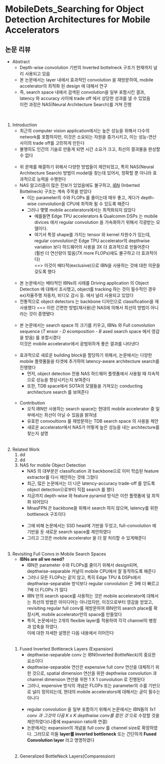 # MobileDets_Searching for Object Detection Architectures for Mobile Accelerators
## 논문 리뷰
- Abstract
    - Depth-wise convolution 기반의 Inverted bottelneck 구조가 현재까지 널리 사용되고 있음
    - 본 논문에서는 layer 내에서 효과적인 convolution 을 재방문하여, mobile accelerator의 최적화 된 design 에 대해서 연구
    - 즉, search space 내에서 검색된 convolution을 일부 포함시킨 결과, latency 와 accuracy 사이에 trade off 에서 상당한 성과를 낼 수 있었음<br>이런 과정은 NAS(Neural Architecture Search)를 거쳐 진행<br><br><br>
1. Introduction
    - 최근의 computer vision application에서는 높은 성능을 위해서 다수의 network를 포함하지만, 이것은 소요되는 자원을 증가시키고, 이는 성능-연산 사이의 trade off를 고민하게 만든다
    - 불행히도 인간의 기술로 만들게 되면 시간 소요가 크고, 최선의 결과물을 완성할 수 없다<br><br>
    - 위 문제를 해결하기 위해서 다양한 방법들이 제안되었고, 특히 NAS(Neural Architecture Search) 방법이 model을 찾는데 있어서, 정확할 뿐 아니라 효과적으로 능력을 수행한다
    - NAS 알고리즘이 많은 진보가 있었음에도 불구하고, _<u>IBN</u>_ (Inberted Bottelneck) 구조는 계속 주목을 받았다
        - 이는 parameter의 수와 FLOPs 를 줄이는데 매우 좋고, 게다가 depth-wise convolution을 CPU에 최적화 될 수 있도록 해준다
        - 그러나 몇몇 mobile accelerators에서는 최적화되지 않았다
            - 예를들면 Edge TPU accelerators & Qualcomm DSPs 는 mobile divices 에서 regular convolution 을 가속화하기 위해서 각광받는 모델이다.
            - 여기서 특정 shape를 가지는 tensor 와 kernel 차원수가 있는데, regular convolution은 Edge TPU accelerator의 depthwise variation 보다 하드웨어의 사용을 3X 더 효과적으로 만들어준다<br> (훨씬 더 연산량이 많음(7X more FLOPs)에도 불구하고 더 효과적이다)<br> ==> 이것이 배타적(exclusive)으로 IBN을 사용하는 것에 대한 의문을 갖도록 했다<br><br>
    - 본 논문에서는 배타적인 IBNs의 사례를 Driving application 의 Object Detection 에 대해서 조사했고, object를 tracking 하는 것이 필수적인 경우 ex)자율주행 자동차, 비디오 감시 등. 에서 널리 사용되고 있었다
    - 전통적으로 object detectors 는 backbone 디자인으로 classification을 재사용했다 ==> 이런 간편한 방법(재사용)은 NAS에 의해서 최선의 방법이 아니라는 것이 증명됐다<br><br>
    - 본 논문에서는 search space 의 크기를 키우고, IBNs 와 Full convolution sequence (_T_ ensor - _D_ ecomposition - _B_ ased search space 에서 영감을 받음) 를 포함시켰다<br>이것은 mobile accelerator에서 광범위하게 좋은 결과를 나타낸다<br><br>
    - 효과적으로 새로운 building block을 할당하기 위해서, 논문에서는 다양한 mobile 플랫폼들을 타겟에 추가하여 latency-aware architecture search를 진행했다
        - 먼저, object detection 전용 NAS 하드웨어 플랫폼에서 사용될 때 지속적으로 성능을 향상시키는지 보여준다
        - 또한, TDB space에서 SOTA의 모델들을 가져오는 conducting architecture search 를 보여준다<br><br>
    - Contribution
        - 오직 IBN만 사용하는 search space는 현대의 mobile accelerator 중 일부에서는 최선이 아닐 수 있음을 밝혀냄
        - 유효한 convoultions 를 재방문하는 TDB search space 의 사용을 제안
        - 새로운 accelerator에서 NAS가 어떻게 높은 성능을 내는 architecture를 찾는지 설명<br><br><br>
 1. Related Work
    1. dd
    1. dd
    1. NAS for mobile Object Detection
         - NAS 의 대부분은 classification 과 backbone으로 이미 학습된 feature extractor를 다시 제안하는 것에 그쳤다
         - 최근, 많은 논문에서는 더 나은 latency-accuracy trade-off 를 얻도록 object detection으로부터 직접 search 를 했다
         - 지금까지 depth-wise 와 feature pyramid 방식은 이런 플랫폼에 덜 최적화 되어있다
         - MnasFPN 은 backbone을 위해서 search 하지 않으며, latency를 위한 bottleneck 구조이다<br><br>
         - 그에 비해 논문에서는 SSD head에 기반을 두었고, full-convolution 에 기반을 둔 새로운 search space를 제안하였다
         - 그리고 그것은 mobile accelerator 을 더 잘 처리할 수 있게해준다<br><br><br>
1. Revisiting Full Convs in Mobile Search Spaces
    - __IBNs are all we need?__
        - IBN은 parameter 수와 FLOPs를 줄이기 위해서 design되며, depthwise-separable 커널이 mobile CPU에서 잘 동작하도록 해준다
        - 그러나 모든 FLOPs는 같지 않고, 특히 Edge TPU & DSPs에서 depthwise-separable 방식보다 regular convolution 은 3배 더 빠르고 7배 더 FLOPs 가 많다
        - IBN 만의 search space를 사용하는 것은 mobile accelerator에 대해서는 최선의 방법은 아이디어는 아니었지만, 이것으로부터 영감을 얻었고,<br>revisiting regular full conv를 재방문하여 IBN만의 search place를 확장시켜, mobile accelerator만의 space를 만들었다
        - 특히, 논문에서는 2개의 flexible layer를 적용하여 각각 channel의 팽창과 압축을 하였다.<br>이에 대한 자세한 설명은 다음 내용에서 이어진다<br><br><br>
    1. Fused Inverted Bottleneck Layers (Expansion)
        - depthwise-separable conv 는 IBN(Inverted BottleNeck)의 중요한 요소이다
        - depthwise-separable 연산은 expensive full conv 연산을 대체하기 위한 것으로, spatial dimension 연산을 위한 depthwise convolution 과 channel dimension 연산을 위한 1 X 1 convolution 로 진행된다
        - 그러나, expensive 방식의 개념은 FLOPs 또는 parameter의 수를 기반으로 널리 정의되는데, 현대의 mobile accelerators에 대해서는 굳이 필수는 아니다<br><br>
        - regular convolution 을 일부 포함하기 위해서 논문에서는 IBN들의 _1x1 conv 과 그것의 다음 K x K depthwise conv를 합진 것_ 으로 수정할 것을 제안하였다(나중에 expansion ratio와 연결)
        - 논문에서는 expansion의 개념을 full conv 를 channel size로 확장하였다. 그러므로 이들 __layer를 inverted bottleneck__ 또는 간단하게 __Fused Convolution layer__ 라고 명명하였다<br><br><br>
    1. Generalized BottleNeck Layers(Comparession) 